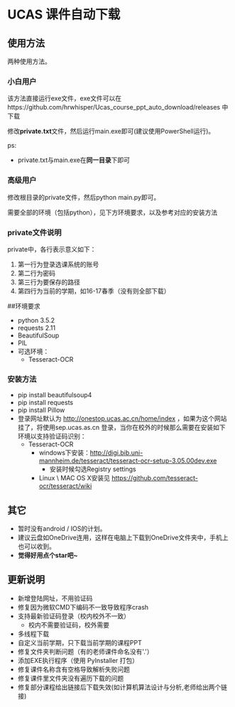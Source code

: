 # UCAS 课件自动下载

## 使用方法

两种使用方法。

### 小白用户

该方法直接运行exe文件，exe文件可以在https://github.com/hrwhisper/Ucas_course_ppt_auto_download/releases 中下载

修改**private.txt**文件，然后运行main.exe即可(建议使用PowerShell运行)。

ps: 

- private.txt与main.exe在**同一目录**下即可



### 高级用户

修改根目录的private文件，然后python main.py即可。

需要全部的环境（包括python），见下方环境要求，以及参考对应的安装方法



### private文件说明

private中，各行表示意义如下：

1. 第一行为登录选课系统的账号
2. 第二行为密码
3. 第三行为要保存的路径
4. 第四行为当前的学期，如16-17春季（没有则全部下载）



##环境要求

- python 3.5.2
- requests 2.11
- BeautifulSoup
- PIL
- 可选环境：
  - Tesseract-OCR

### 安装方法
- pip install beautifulsoup4
- pip install requests
- pip install Pillow
- 登录网址默认为 http://onestop.ucas.ac.cn/home/index ，如果为这个网站挂了，将使用sep.ucas.as.cn 登录，当你在校外的时候那么需要在安装如下环境以支持验证码识别：
  - Tesseract-OCR
    - windows下安装：http://digi.bib.uni-mannheim.de/tesseract/tesseract-ocr-setup-3.05.00dev.exe
      - 安装时候勾选Registry settings
    - Linux  \  MAC OS X安装见 https://github.com/tesseract-ocr/tesseract/wiki




## 其它

- 暂时没有android / IOS的计划。
- 建议云盘如OneDrive连用，这样在电脑上下载到OneDrive文件夹中，手机上也可以收到。
- **觉得好用点个star吧~**

## 更新说明
- 新增登陆网址，不用验证码
- 修复因为微软CMD下编码不一致导致程序crash
- 支持最新验证码登录（校内校外不一致）
  - 校内不需要验证码，校外需要
- 多线程下载
- 自定义当前学期，只下载当前学期的课程PPT
- 修复文件夹判断问题（有的老师课件命名没有'.'）
- 添加EXE执行程序（使用 PyInstaller 打包）
- 修复课件名称含有空格导致解析失败问题
- 修复课件里文件夹没有遍历下载的问题
- 修复部分课程给出链接后下载失效(如计算机算法设计与分析,老师给出两个链接)


